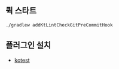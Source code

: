## 퀵 스타트
```bash
./gradlew addKtLintCheckGitPreCommitHook
```

## 플러그인 설치
- [kotest](https://plugins.jetbrains.com/plugin/14080-kotest)
